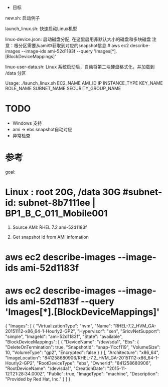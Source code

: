 * 目标


new.sh:  启动例子

launch_linux.sh:  快速启动Linux机型

linux-device.json: 启动磁盘分配, 在这里启用非默认大小的磁盘和多块磁盘
	注意：根分区需要从ami中获取到对应的snapshot信息
	# aws ec2 describe-images --image-ids ami-52d1183f --query 'Images[*].[BlockDeviceMappings]'

linux-user-data.sh:  Linux 系统启动后，自动将第二块硬盘格式化，并加载到 /data 分区

Usage:
   ./launch_linux.sh EC2_NAME AMI_ID IP INSTANCE_TYPE KEY_NAME ROLE_NAME SUBNET_NAME SECURITY_GROUP_NAME


# TODO
* Windows 支持
* ami -> ebs snapshot自动对应
* 异常检查


# 参考

goal:
# Linux : root 20G, /data 30G                                                                                                                                                        #subnet-id:  subnet-8b7111ee | BP1_B_C_011_Mobile001

1. Source AMI: RHEL 7.2 ami-52d1183f

2. Get snapshot id from AMI infomation
# aws ec2 describe-images --image-ids ami-52d1183f
# aws ec2 describe-images --image-ids ami-52d1183f --query 'Images[*].[BlockDeviceMappings]'
{
    "Images": [
        {
            "VirtualizationType": "hvm",
            "Name": "RHEL-7.2_HVM_GA-20151112-x86_64-1-Hourly2-GP2",
            "Hypervisor": "xen",
            "SriovNetSupport": "simple",
            "ImageId": "ami-52d1183f",
            "State": "available",
            "BlockDeviceMappings": [
                {
                    "DeviceName": "/dev/sda1",
                    "Ebs": {
                        "DeleteOnTermination": true,
                        "SnapshotId": "snap-11ccf119",
                        "VolumeSize": 10,
                        "VolumeType": "gp2",
                        "Encrypted": false
                    }
                }
            ],
            "Architecture": "x86_64",
            "ImageLocation": "841258680906/RHEL-7.2_HVM_GA-20151112-x86_64-1-Hourly2-GP2",
            "RootDeviceType": "ebs",
            "OwnerId": "841258680906",
            "RootDeviceName": "/dev/sda1",
            "CreationDate": "2015-11-12T21:28:34.000Z",
            "Public": true,
            "ImageType": "machine",
            "Description": "Provided by Red Hat, Inc."
        }
    ]
}
